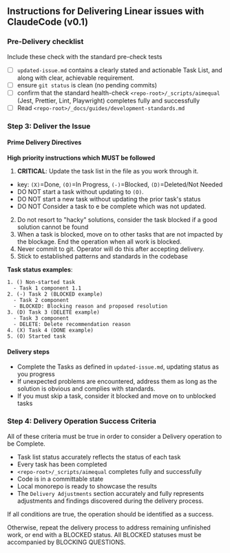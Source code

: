 ## Instructions for Delivering Linear issues with ClaudeCode (v0.1)

### Pre-Delivery checklist
Include these check with the standard pre-check tests
- [ ] `updated-issue.md` contains a clearly stated and actionable Task List, and along with clear, achievable requirement.
- [ ] ensure `git status` is clean (no pending commits)
- [ ] confirm that the standard health-check `<repo-root>/_scripts/aimequal` (Jest, Prettier, Lint, Playwright) completes fully and successfully
- [ ] Read `<repo-root>/_docs/guides/development-standards.md`

### Step 3: Deliver the Issue

#### Prime Delivery Directives
**High priority instructions which MUST be followed**
1. **CRITICAL**: Update the task list in the file as you work through it. 
  - key: `(X)`=Done, `(O)`=In Progress, `(-)`=Blocked, `(D)`=Deleted/Not Needed
  - DO NOT start a task without updating to `(O)`.
  - DO NOT start a new task without updating the prior task's status
  - DO NOT Consider a task to e be complete which was not updated.
2. Do not resort to "hacky" solutions, consider the task blocked if a good solution cannot be found
3. When a task is blocked, move on to other tasks that are not impacted by the blockage. End the operation when all work is blocked.
4. Never commit to git. Operator will do this after accepting delivery.
5. Stick to established patterns and standards in the codebase

**Task status examples**:
```
1. () Non-started task
  - Task 1 component 1.1
2. (-) Task 2 (BLOCKED example)
  - Task 2 component
  - BLOCKED: Blocking reason and proposed resolution
3. (D) Task 3 (DELETE example)
  - Task 3 component
  - DELETE: Delete recommendation reason
4. (X) Task 4 (DONE example)
5. (O) Started task
```

#### Delivery steps
- Complete the Tasks as defined in `updated-issue.md`, updating status as you progress
- If unexpected problems are encountered, address them as long as the solution is obvious and complies with standards.
- If you must skip a task, consider it blocked and move on to unblocked tasks

### Step 4: Delivery Operation Success Criteria
All of these criteria must be true in order to consider a Delivery operation to be Complete.
- Task list status accurately reflects the status of each task
- Every task has been completed
- `<repo-root>/_scripts/aimequal` completes fully and successfully
- Code is in a committable state
- Local monorepo is ready to showcase the results
- The `Delivery Adjustments` section accurately and fully represents adjustments and findings discovered during the delivery process.

If all conditions are true, the operation should be identified as a success.

Otherwise, repeat the delivery process to address remaining unfinished work, or end with a BLOCKED status.
All BLOCKED statuses must be accompanied by BLOCKING QUESTIONS.
